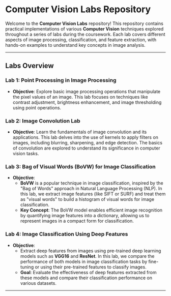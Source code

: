 # Computer Vision Labs Repository

Welcome to the **Computer Vision Labs** repository! This repository contains practical implementations of various **Computer Vision** techniques explored throughout a series of labs during the coursework. Each lab covers different aspects of image processing, classification, and feature extraction, with hands-on examples to understand key concepts in image analysis.

---

## Labs Overview

### **Lab 1: Point Processing in Image Processing**
- **Objective**: Explore basic image processing operations that manipulate the pixel values of an image. This lab focuses on techniques like contrast adjustment, brightness enhancement, and image thresholding using point operations.

### **Lab 2: Image Convolution Lab**
- **Objective**: Learn the fundamentals of image convolution and its applications. This lab delves into the use of kernels to apply filters on images, including blurring, sharpening, and edge detection. The basics of convolution are explored to understand its significance in computer vision tasks.

### **Lab 3: Bag of Visual Words (BoVW) for Image Classification**
- **Objective**: 
   - **BoVW** is a popular technique in image classification, inspired by the "Bag of Words" approach in Natural Language Processing (NLP). In this lab, we extract image features (like SIFT or SURF) and treat them as "visual words" to build a histogram of visual words for image classification.
   - **Key Concept**: The BoVW model enables efficient image recognition by quantifying image features into a dictionary, allowing us to represent images in a compact form for classification.

### **Lab 4: Image Classification Using Deep Features**
- **Objective**:
   - Extract deep features from images using pre-trained deep learning models such as **VGG16** and **ResNet**. In this lab, we compare the performance of both models in image classification tasks by fine-tuning or using their pre-trained features to classify images.
   - **Goal**: Evaluate the effectiveness of deep features extracted from these models and compare their classification performance on various datasets.

---
